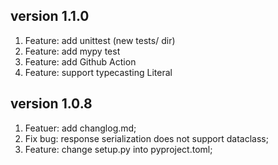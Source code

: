 ## version 1.1.0
1. Feature: add unittest (new tests/ dir)
2. Feature: add mypy test
4. Feature: add Github Action
3. Feature: support typecasting Literal

## version 1.0.8

1. Featuer: add changlog.md;
2. Fix bug: response serialization does not support dataclass;
3. Feature: change setup.py into pyproject.toml;
